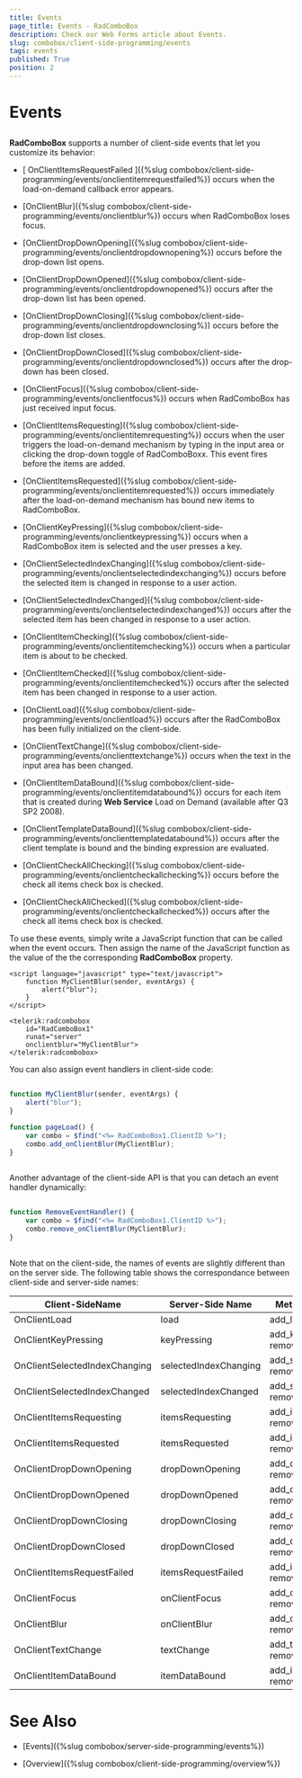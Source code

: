 ```yaml
---
title: Events
page_title: Events - RadComboBox
description: Check our Web Forms article about Events.
slug: combobox/client-side-programming/events
tags: events
published: True
position: 2
---
```


# Events



## 

**RadComboBox** supports a number of client-side events that let you customize its behavior:

* [ OnClientItemsRequestFailed ]({%slug combobox/client-side-programming/events/onclientitemrequestfailed%}) occurs when the load-on-demand callback error appears.

* [OnClientBlur]({%slug combobox/client-side-programming/events/onclientblur%}) occurs when RadComboBox loses focus.

* [OnClientDropDownOpening]({%slug combobox/client-side-programming/events/onclientdropdownopening%}) occurs before the drop-down list opens.

* [OnClientDropDownOpened]({%slug combobox/client-side-programming/events/onclientdropdownopened%}) occurs after the drop-down list has been opened.

* [OnClientDropDownClosing]({%slug combobox/client-side-programming/events/onclientdropdownclosing%}) occurs before the drop-down list closes.

* [OnClientDropDownClosed]({%slug combobox/client-side-programming/events/onclientdropdownclosed%}) occurs after the drop-down has been closed.

* [OnClientFocus]({%slug combobox/client-side-programming/events/onclientfocus%}) occurs when RadComboBox has just received input focus.

* [OnClientItemsRequesting]({%slug combobox/client-side-programming/events/onclientitemrequesting%}) occurs when the user triggers the load-on-demand mechanism by typing in the input area or clicking the drop-down toggle of RadComboBoxx. This event fires before the items are added.

* [OnClientItemsRequested]({%slug combobox/client-side-programming/events/onclientitemrequested%}) occurs immediately after the load-on-demand mechanism has bound new items to RadComboBox.

* [OnClientKeyPressing]({%slug combobox/client-side-programming/events/onclientkeypressing%}) occurs when a RadComboBox item is selected and the user presses a key.

* [OnClientSelectedIndexChanging]({%slug combobox/client-side-programming/events/onclientselectedindexchanging%}) occurs before the selected item is changed in response to a user action.

* [OnClientSelectedIndexChanged]({%slug combobox/client-side-programming/events/onclientselectedindexchanged%}) occurs after the selected item has been changed in response to a user action.

* [OnClientItemChecking]({%slug combobox/client-side-programming/events/onclientitemchecking%}) occurs when a particular item is about to be checked.

* [OnClientItemChecked]({%slug combobox/client-side-programming/events/onclientitemchecked%}) occurs after the selected item has been changed in response to a user action.

* [OnClientLoad]({%slug combobox/client-side-programming/events/onclientload%}) occurs after the RadComboBox has been fully initialized on the client-side.

* [OnClientTextChange]({%slug combobox/client-side-programming/events/onclienttextchange%}) occurs when the text in the input area has been changed.

* [OnClientItemDataBound]({%slug combobox/client-side-programming/events/onclientitemdatabound%}) occurs for each item that is created during **Web Service** Load on Demand (available after Q3 SP2 2008).

* [OnClientTemplateDataBound]({%slug combobox/client-side-programming/events/onclienttemplatedatabound%}) occurs after the client template is bound and the binding expression are evaluated.

* [OnClientCheckAllChecking]({%slug combobox/client-side-programming/events/onclientcheckallchecking%}) occurs before the check all items check box is checked.

* [OnClientCheckAllChecked]({%slug combobox/client-side-programming/events/onclientcheckallchecked%}) occurs after the check all items check box is checked.

To use these events, simply write a JavaScript function that can be called when the event occurs. Then assign the name of the JavaScript function as the value of the the corresponding **RadComboBox** property.

````ASPNET
<script language="javascript" type="text/javascript">
	function MyClientBlur(sender, eventArgs) {
		alert("blur");
	}
</script>

<telerik:radcombobox 
	id="RadComboBox1" 
	runat="server" 
	onclientblur="MyClientBlur">
</telerik:radcombobox>
````



You can also assign event handlers in client-side code:

````JavaScript
	
function MyClientBlur(sender, eventArgs) {
	alert("blur");
}

function pageLoad() {
	var combo = $find("<%= RadComboBox1.ClientID %>");
	combo.add_onClientBlur(MyClientBlur);
}
	
````



Another advantage of the client-side API is that you can detach an event handler dynamically:

````JavaScript
	
function RemoveEventHandler() {
	var combo = $find("<%= RadComboBox1.ClientID %>");
	combo.remove_onClientBlur(MyClientBlur); 
}
	
````



Note that on the client-side, the names of events are slightly different than on the server side. The following table shows the correspondance between client-side and server-side names:




| Client-SideName | Server-Side Name | Methods to Add and Remove |
| ------ | ------ | ------ |
|OnClientLoad|load|add_load, remove_load.||
|OnClientKeyPressing|keyPressing|add_keyPressing, remove_keyPressing.||
|OnClientSelectedIndexChanging|selectedIndexChanging|add_selectedIndexChanging, remove_selectedIndexChanging.||
|OnClientSelectedIndexChanged|selectedIndexChanged|add_selectedIndexChanged, remove_selectedIndexChanged.||
|OnClientItemsRequesting|itemsRequesting|add_itemsRequesting, remove_itemsRequesting.||
|OnClientItemsRequested|itemsRequested|add_itemsRequested, remove_itemsRequested.||
|OnClientDropDownOpening|dropDownOpening|add_dropDownOpening, remove_dropDownOpening.||
|OnClientDropDownOpened|dropDownOpened|add_dropDownOpened, remove_dropDownOpened.||
|OnClientDropDownClosing|dropDownClosing|add_dropDownClosing, remove_dropDownClosing.||
|OnClientDropDownClosed|dropDownClosed|add_dropDownClosed, remove_dropDownClosed.||
|OnClientItemsRequestFailed|itemsRequestFailed|add_itemsRequestFailed, remove_itemsRequestFailed.||
|OnClientFocus|onClientFocus|add_onClientFocus, remove_onClientFocus.||
|OnClientBlur|onClientBlur|add_onClientBlur, remove_onClientBlur.||
|OnClientTextChange|textChange|add_textChange, remove_textChange.||
|OnClientItemDataBound|itemDataBound|add_itemDataBound, remove_itemDataBound.||


# See Also

 * [Events]({%slug combobox/server-side-programming/events%})

 * [Overview]({%slug combobox/client-side-programming/overview%})
